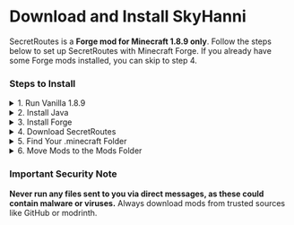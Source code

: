 
# Download and Install SkyHanni

SecretRoutes is a **Forge mod for Minecraft 1.8.9 only**. Follow the steps below to set up SecretRoutes with Minecraft Forge. If you already have some Forge mods installed, you can skip to step 4.

### Steps to Install

<details>
<summary>1. Run Vanilla 1.8.9</summary>

1. Open Minecraft Launcher and start a new, unmodded instance of Minecraft 1.8.9.
2. Let the game run for 10 seconds, then close it. This will create the necessary game files.

</details>

<details>
<summary>2. Install Java</summary>

To use mods, you’ll need Java installed.

1. Download [Java 8](https://www.java.com/download/ie_manual.jsp).
2. Once downloaded, double-click the installer to complete the setup.

</details>

<details>
<summary>3. Install Forge</summary>

Forge is required to load mods in Minecraft.

1. Ensure Java is installed first.
2. Download [Forge for Minecraft 1.8.9](https://files.minecraftforge.net/net/minecraftforge/forge/index_1.8.9.html).
3. Click on the installer link, download the file, and double-click to install as **Client**.
4. If the Forge installer doesn’t open with Java, download and run [Jarfix](https://johann.loefflmann.net/en/software/jarfix/index.html), then try again.

</details>

<details>
<summary>4. Download SecretRoutes</summary>

SkyHanni (SecretRoutes) offers two update options:
- **[Full Release](https://modrinth.com/mod/secret-routes-mod/versions)**: Stable with fewer bugs.

Choose your preferred version and download the `.jar` file.

</details>


<details>
<summary>5. Find Your .minecraft Folder</summary>

1. Open your file explorer and locate your `.minecraft` folder.
    - **On Windows**: Type `%appdata%` in the address bar, then open `.minecraft`.
    - **On Mac**: Go to `~/Library/Application Support/minecraft`.

</details>

<details>
<summary>6. Move Mods to the Mods Folder</summary>

1. Open your `.minecraft` folder and locate the `mods` folder.
    - If the `mods` folder doesn’t exist, create a new folder and name it exactly `mods`.
2. Move both the NEU and SkyHanni `.jar` files into this `mods` folder.
    - If an older version of NEU or SkyHanni is already there, delete it to avoid conflicts.

*Note: If you encounter issues, you may be asked to share the contents of your `mods` folder.*

</details>

### Important Security Note

**Never run any files sent to you via direct messages, as these could contain malware or viruses.** Always download mods from trusted sources like GitHub or modrinth.
